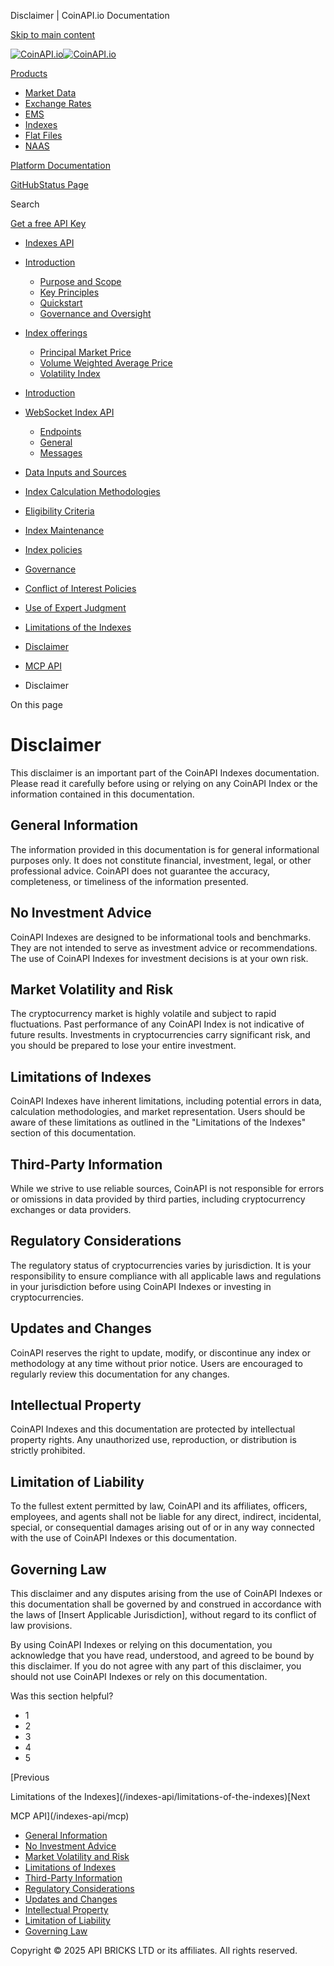 Disclaimer | CoinAPI.io Documentation




[Skip to main content](#__docusaurus_skipToContent_fallback)

[![CoinAPI.io](/img/logo.svg)![CoinAPI.io](/img/logo.svg)](https://www.coinapi.io)

[Products](/indexes-api/disclaimer)

* [Market Data](/market-data/)
* [Exchange Rates](/exchange-rates-api/)
* [EMS](/ems-api/)
* [Indexes](/indexes-api/)
* [Flat Files](/flat-files-api/)
* [NAAS](/naas-api/)

[Platform Documentation](/general/authentication)

[GitHub](https://github.com/api-bricks/api-bricks-sdk)[Status Page](https://status.coinapi.io)

Search

[Get a free API Key](https://console.coinapi.io/?link=/apikeys/create)

* [Indexes API](/indexes-api/)
* [Introduction](/indexes-api/introduction/)

  + [Purpose and Scope](/indexes-api/introduction/purpose-and-scope)
  + [Key Principles](/indexes-api/introduction/key-principles)
  + [Quickstart](/indexes-api/introduction/quickstart)
  + [Governance and Oversight](/indexes-api/introduction/governance-and-oversight)
* [Index offerings](/category/index-offerings)

  + [Principal Market Price](/indexes-api/index-offerings/primkt-index)
  + [Volume Weighted Average Price](/indexes-api/index-offerings/vwap-index)
  + [Volatility Index](/indexes-api/index-offerings/capivix-index)
* [Introduction](/indexes-api/rest-api/coinapi-indexes-rest-api)
* [WebSocket Index API](/indexes-api/websocket-api/)

  + [Endpoints](/indexes-api/websocket-api/endpoints)
  + [General](/indexes-api/websocket-api/general)
  + [Messages](/indexes-api/websocket-api/messages)
* [Data Inputs and Sources](/indexes-api/data-inputs-and-sources/)
* [Index Calculation Methodologies](/category/index-calculation-methodologies)
* [Eligibility Criteria](/category/eligibility-criteria)
* [Index Maintenance](/category/index-maintenance)
* [Index policies](/indexes-api/index-policies/)
* [Governance](/category/governance)
* [Conflict of Interest Policies](/indexes-api/conflict-of-interest-policies)
* [Use of Expert Judgment](/indexes-api/use-of-expert-judgment)
* [Limitations of the Indexes](/indexes-api/limitations-of-the-indexes)
* [Disclaimer](/indexes-api/disclaimer)
* [MCP API](/indexes-api/mcp)

* Disclaimer

On this page

Disclaimer
==========

This disclaimer is an important part of the CoinAPI Indexes documentation. Please read it carefully before using or relying on any CoinAPI Index or the information contained in this documentation.

General Information[​](/indexes-api/disclaimer#general-information "Direct link to General Information")
--------------------------------------------------------------------------------------------------------

The information provided in this documentation is for general informational purposes only. It does not constitute financial, investment, legal, or other professional advice. CoinAPI does not guarantee the accuracy, completeness, or timeliness of the information presented.

No Investment Advice[​](/indexes-api/disclaimer#no-investment-advice "Direct link to No Investment Advice")
-----------------------------------------------------------------------------------------------------------

CoinAPI Indexes are designed to be informational tools and benchmarks. They are not intended to serve as investment advice or recommendations. The use of CoinAPI Indexes for investment decisions is at your own risk.

Market Volatility and Risk[​](/indexes-api/disclaimer#market-volatility-and-risk "Direct link to Market Volatility and Risk")
-----------------------------------------------------------------------------------------------------------------------------

The cryptocurrency market is highly volatile and subject to rapid fluctuations. Past performance of any CoinAPI Index is not indicative of future results. Investments in cryptocurrencies carry significant risk, and you should be prepared to lose your entire investment.

Limitations of Indexes[​](/indexes-api/disclaimer#limitations-of-indexes "Direct link to Limitations of Indexes")
-----------------------------------------------------------------------------------------------------------------

CoinAPI Indexes have inherent limitations, including potential errors in data, calculation methodologies, and market representation. Users should be aware of these limitations as outlined in the "Limitations of the Indexes" section of this documentation.

Third-Party Information[​](/indexes-api/disclaimer#third-party-information "Direct link to Third-Party Information")
--------------------------------------------------------------------------------------------------------------------

While we strive to use reliable sources, CoinAPI is not responsible for errors or omissions in data provided by third parties, including cryptocurrency exchanges or data providers.

Regulatory Considerations[​](/indexes-api/disclaimer#regulatory-considerations "Direct link to Regulatory Considerations")
--------------------------------------------------------------------------------------------------------------------------

The regulatory status of cryptocurrencies varies by jurisdiction. It is your responsibility to ensure compliance with all applicable laws and regulations in your jurisdiction before using CoinAPI Indexes or investing in cryptocurrencies.

Updates and Changes[​](/indexes-api/disclaimer#updates-and-changes "Direct link to Updates and Changes")
--------------------------------------------------------------------------------------------------------

CoinAPI reserves the right to update, modify, or discontinue any index or methodology at any time without prior notice. Users are encouraged to regularly review this documentation for any changes.

Intellectual Property[​](/indexes-api/disclaimer#intellectual-property "Direct link to Intellectual Property")
--------------------------------------------------------------------------------------------------------------

CoinAPI Indexes and this documentation are protected by intellectual property rights. Any unauthorized use, reproduction, or distribution is strictly prohibited.

Limitation of Liability[​](/indexes-api/disclaimer#limitation-of-liability "Direct link to Limitation of Liability")
--------------------------------------------------------------------------------------------------------------------

To the fullest extent permitted by law, CoinAPI and its affiliates, officers, employees, and agents shall not be liable for any direct, indirect, incidental, special, or consequential damages arising out of or in any way connected with the use of CoinAPI Indexes or this documentation.

Governing Law[​](/indexes-api/disclaimer#governing-law "Direct link to Governing Law")
--------------------------------------------------------------------------------------

This disclaimer and any disputes arising from the use of CoinAPI Indexes or this documentation shall be governed by and construed in accordance with the laws of [Insert Applicable Jurisdiction], without regard to its conflict of law provisions.

By using CoinAPI Indexes or relying on this documentation, you acknowledge that you have read, understood, and agreed to be bound by this disclaimer. If you do not agree with any part of this disclaimer, you should not use CoinAPI Indexes or rely on this documentation.

Was this section helpful?

* 1
* 2
* 3
* 4
* 5

[Previous

Limitations of the Indexes](/indexes-api/limitations-of-the-indexes)[Next

MCP API](/indexes-api/mcp)

* [General Information](/indexes-api/disclaimer#general-information)
* [No Investment Advice](/indexes-api/disclaimer#no-investment-advice)
* [Market Volatility and Risk](/indexes-api/disclaimer#market-volatility-and-risk)
* [Limitations of Indexes](/indexes-api/disclaimer#limitations-of-indexes)
* [Third-Party Information](/indexes-api/disclaimer#third-party-information)
* [Regulatory Considerations](/indexes-api/disclaimer#regulatory-considerations)
* [Updates and Changes](/indexes-api/disclaimer#updates-and-changes)
* [Intellectual Property](/indexes-api/disclaimer#intellectual-property)
* [Limitation of Liability](/indexes-api/disclaimer#limitation-of-liability)
* [Governing Law](/indexes-api/disclaimer#governing-law)

Copyright © 2025 API BRICKS LTD or its affiliates. All rights reserved.